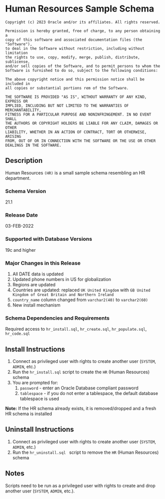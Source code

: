 # Human Resources Sample Schema

```
Copyright (c) 2023 Oracle and/or its affiliates. All rights reserved.

Permission is hereby granted, free of charge, to any person obtaining a
copy of this software and associated documentation files (the "Software"),
to deal in the Software without restriction, including without limitation
the rights to use, copy, modify, merge, publish, distribute, sublicense,
and/or sell copies of the Software, and to permit persons to whom the
Software is furnished to do so, subject to the following conditions:

The above copyright notice and this permission notice shall be included in
all copies or substantial portions rem of the Software.

THE SOFTWARE IS PROVIDED "AS IS", WITHOUT WARRANTY OF ANY KIND, EXPRESS OR
IMPLIED, INCLUDING BUT NOT LIMITED TO THE WARRANTIES OF MERCHANTABILITY,
FITNESS FOR A PARTICULAR PURPOSE AND NONINFRINGEMENT. IN NO EVENT SHALL
THE AUTHORS OR COPYRIGHT HOLDERS BE LIABLE FOR ANY CLAIM, DAMAGES OR OTHER
LIABILITY, WHETHER IN AN ACTION OF CONTRACT, TORT OR OTHERWISE, ARISING
FROM, OUT OF OR IN CONNECTION WITH THE SOFTWARE OR THE USE OR OTHER
DEALINGS IN THE SOFTWARE.
```

## Description

Human Resources `(HR)` is a small sample schema resembling an HR department.

### Schema Version

21.1

### Release Date

03-FEB-2022

### Supported with Database Versions

19c and higher

### Major Changes in this Release

1. All DATE data is updated
2. Updated phone numbers in US for globalization
3. Regions are updated
4. Countries are updated: replaced `UK United Kingdom` with `GB United Kingdom of Great Britain and Northern Ireland`
5. `country_name` column changed from `varchar2(40)` to `varchar2(60)`
6. New install mechanism

### Schema Dependencies and Requirements

Required access to `hr_install.sql`, `hr_create.sql`, `hr_populate.sql`, `hr_code.sql`

## Install Instructions

1. Connect as privileged user with rights to create another user (`SYSTEM`, `ADMIN`, etc.)
2. Run the `hr_install.sql` script to create the `HR` (Human Resources) schema
3. You are prompted for:
    1. `password` - enter an Oracle Database compliant password
    2. `tablespace` - if you do not enter a tablespace, the default database tablespace is used

**Note:** If the HR schema already exists, it is removed/dropped and 
        a fresh HR schema is installed

## Uninstall Instructions

1. Connect as privileged user with rights to create another user (`SYSTEM`, `ADMIN`, etc.)
2. Run the `hr_uninstall.sql ` script to remove the `HR` (Human Resources) schema

## Notes

Scripts need to be run as a privileged user with rights to create and drop another user (`SYSTEM`, `ADMIN`, etc.).

